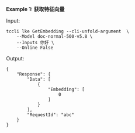 **Example 1: 获取特征向量**



Input: 

```
tccli lke GetEmbedding --cli-unfold-argument  \
    --Model doc-normal-500-v5.8 \
    --Inputs 你好 \
    --Online False
```

Output: 
```
{
    "Response": {
        "Data": [
            {
                "Embedding": [
                    0
                ]
            }
        ],
        "RequestId": "abc"
    }
}
```

